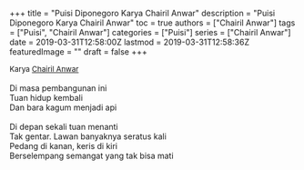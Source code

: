 +++
title = "Puisi Diponegoro Karya Chairil Anwar"
description = "Puisi Diponegoro Karya Chairil Anwar"
toc = true
authors = ["Chairil Anwar"]
tags = ["Puisi", "Chairil Anwar"]
categories = ["Puisi"]
series = ["Chairil Anwar"]
date = 2019-03-31T12:58:00Z
lastmod = 2019-03-31T12:58:36Z
featuredImage = ""
draft = false
+++

<div style="text-align: justify;">
<div style="font-size: small;">Karya <a href="/authors/chairil-anwar/" target="_blank">Chairil Anwar</a></div><br />
Di masa pembangunan ini<br />Tuan hidup kembali<br />Dan bara kagum menjadi api<br /><br />Di depan sekali tuan menanti<br />Tak gentar. Lawan banyaknya seratus kali<br />Pedang di kanan, keris di kiri<br />Berselempang semangat yang tak bisa mati</div>

